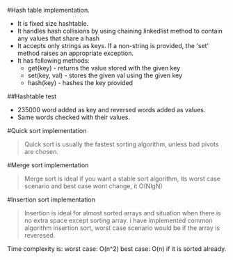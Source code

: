 #Hash table implementation.
- It is fixed size hashtable. 
- It handles hash collisions by using chaining linkedlist method to contain any values that share a hash
- It accepts only strings as keys.  If a non-string is provided, the 'set' method raises an appropriate exception.
- It has following methods:
    - get(key) - returns the value stored with the given key
    - set(key, val) - stores the given val using the given key
    - hash(key) - hashes the key provided

##Hashtable test

- 235000 word added as key and reversed words added as values.
- Same words checked with their values.


#Quick sort implementation
>Quick sort is usually the fastest sorting algorithm, unless bad pivots are chosen.

#Merge sort implementation

>Merge sort is ideal if you want a stable sort algorithm, its worst case scenario and best case wont change, it O(NlgN)

#Insertion sort implementation

>Insertion is ideal for almost sorted arrays and situation when there is no extra space except sorting array.
>i have implemented common algorithm insertion sort, worst case scenario would be if the array is reveresed.

Time complexity is:
worst case: O(n^2)
best case: O(n) if it is sorted already.
